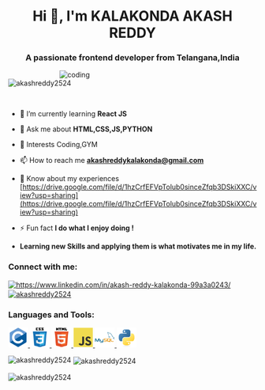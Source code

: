 
<h1 align="center">Hi 👋, I'm KALAKONDA AKASH REDDY</h1>
<h3 align="center">A passionate frontend developer from Telangana,India</h3>
<img align="right" alt="coding" width="400"src="https://camo.githubusercontent.com/34e862d9def27d69ab19996e862d6571a6d8bd7aa4d1a17bb07ba4fc0a0752e0/68747470733a2f2f6861636b2e636f64696e67626c6f636b732e636f6d2f5f6e7578742f696d672f6d61696e6769662e313634363032312e676966">

<p align="left"> <img src="https://komarev.com/ghpvc/?username=akashreddy2524&label=Profile%20views&color=0e75b6&style=flat" alt="akashreddy2524" /> </p>

<p align="left"> <a href="https://twitter.com/" target="blank"><img src="https://img.shields.io/twitter/follow/?logo=twitter&style=for-the-badge" alt="" /></a> </p>

- 🌱 I’m currently learning **React JS**

- 💬 Ask me about **HTML,CSS,JS,PYTHON**
- 💬 Interests Coding,GYM

- 📫 How to reach me **akashreddykalakonda@gmail.com**

- 📄 Know about my experiences [https://drive.google.com/file/d/1hzCrfEFVpTolub0sinceZfqb3DSkiXXC/view?usp=sharing](https://drive.google.com/file/d/1hzCrfEFVpTolub0sinceZfqb3DSkiXXC/view?usp=sharing)
- ⚡ Fun fact **I do what I enjoy doing !**
- **Learning new Skills and applying them is what motivates me in my life.**


<h3 align="left">Connect with me:</h3>
<p align="left">
<a href="https://www.linkedin.com/in/akash-reddy-kalakonda-99a3a0243/" target="blank"><img align="center" src="https://raw.githubusercontent.com/rahuldkjain/github-profile-readme-generator/master/src/images/icons/Social/linked-in-alt.svg" alt="https://www.linkedin.com/in/akash-reddy-kalakonda-99a3a0243/" height="30" width="40" /></a>
<a href="https://instagram.com/akashreddy2524" target="blank"><img align="center" src="https://raw.githubusercontent.com/rahuldkjain/github-profile-readme-generator/master/src/images/icons/Social/instagram.svg" alt="akashreddy2524" height="30" width="40" /></a>
</p>

<h3 align="left">Languages and Tools:</h3>
<p align="left"> <a href="https://www.cprogramming.com/" target="_blank" rel="noreferrer"> <img src="https://raw.githubusercontent.com/devicons/devicon/master/icons/c/c-original.svg" alt="c" width="40" height="40"/> </a> <a href="https://www.w3schools.com/css/" target="_blank" rel="noreferrer"> <img src="https://raw.githubusercontent.com/devicons/devicon/master/icons/css3/css3-original-wordmark.svg" alt="css3" width="40" height="40"/> </a> <a href="https://www.w3.org/html/" target="_blank" rel="noreferrer"> <img src="https://raw.githubusercontent.com/devicons/devicon/master/icons/html5/html5-original-wordmark.svg" alt="html5" width="40" height="40"/> </a> <a href="https://developer.mozilla.org/en-US/docs/Web/JavaScript" target="_blank" rel="noreferrer"> <img src="https://raw.githubusercontent.com/devicons/devicon/master/icons/javascript/javascript-original.svg" alt="javascript" width="40" height="40"/> </a> <a href="https://www.mysql.com/" target="_blank" rel="noreferrer"> <img src="https://raw.githubusercontent.com/devicons/devicon/master/icons/mysql/mysql-original-wordmark.svg" alt="mysql" width="40" height="40"/> </a> <a href="https://www.python.org" target="_blank" rel="noreferrer"> <img src="https://raw.githubusercontent.com/devicons/devicon/master/icons/python/python-original.svg" alt="python" width="40" height="40"/> </a> </p>

<p><img align="left" src="https://github-readme-stats.vercel.app/api/top-langs?username=akashreddy2524&show_icons=true&locale=en&layout=compact" alt="akashreddy2524" /></p>

<p>&nbsp;<img align="center" src="https://github-readme-stats.vercel.app/api?username=akashreddy2524&show_icons=true&locale=en" alt="akashreddy2524" /></p>

<p><img align="center" src="https://github-readme-streak-stats.herokuapp.com/?user=akashreddy2524&" alt="akashreddy2524" /></p>

